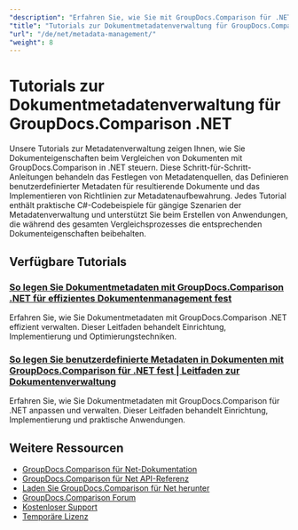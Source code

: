 ```yaml
---
"description": "Erfahren Sie, wie Sie mit GroupDocs.Comparison für .NET mit Dokumentmetadaten, Eigenschaften und Metadatenkonfigurationen in Vergleichsergebnissen arbeiten."
"title": "Tutorials zur Dokumentmetadatenverwaltung für GroupDocs.Comparison .NET"
"url": "/de/net/metadata-management/"
"weight": 8
---
```


# Tutorials zur Dokumentmetadatenverwaltung für GroupDocs.Comparison .NET

Unsere Tutorials zur Metadatenverwaltung zeigen Ihnen, wie Sie Dokumenteigenschaften beim Vergleichen von Dokumenten mit GroupDocs.Comparison in .NET steuern. Diese Schritt-für-Schritt-Anleitungen behandeln das Festlegen von Metadatenquellen, das Definieren benutzerdefinierter Metadaten für resultierende Dokumente und das Implementieren von Richtlinien zur Metadatenaufbewahrung. Jedes Tutorial enthält praktische C#-Codebeispiele für gängige Szenarien der Metadatenverwaltung und unterstützt Sie beim Erstellen von Anwendungen, die während des gesamten Vergleichsprozesses die entsprechenden Dokumenteigenschaften beibehalten.

## Verfügbare Tutorials

### [So legen Sie Dokumentmetadaten mit GroupDocs.Comparison .NET für effizientes Dokumentenmanagement fest](./guide-groupdocs-comparison-net-metadata-setting/)
Erfahren Sie, wie Sie Dokumentmetadaten mit GroupDocs.Comparison .NET effizient verwalten. Dieser Leitfaden behandelt Einrichtung, Implementierung und Optimierungstechniken.

### [So legen Sie benutzerdefinierte Metadaten in Dokumenten mit GroupDocs.Comparison für .NET fest | Leitfaden zur Dokumentenverwaltung](./set-user-defined-metadata-groupdocs-comparison-net/)
Erfahren Sie, wie Sie Dokumentmetadaten mit GroupDocs.Comparison für .NET anpassen und verwalten. Dieser Leitfaden behandelt Einrichtung, Implementierung und praktische Anwendungen.

## Weitere Ressourcen

- [GroupDocs.Comparison für Net-Dokumentation](https://docs.groupdocs.com/comparison/net/)
- [GroupDocs.Comparison für Net API-Referenz](https://reference.groupdocs.com/comparison/net/)
- [Laden Sie GroupDocs.Comparison für Net herunter](https://releases.groupdocs.com/comparison/net/)
- [GroupDocs.Comparison Forum](https://forum.groupdocs.com/c/comparison)
- [Kostenloser Support](https://forum.groupdocs.com/)
- [Temporäre Lizenz](https://purchase.groupdocs.com/temporary-license/)